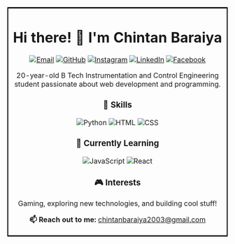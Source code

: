 <!---- 👋 Hi, I’m @BCD03
- 👀 I’m interested in gaming
- 🌱 I’m currently learning java,phyton,c,c++,html,etc..
- 💞️ I’m looking to collaborate on nothing.
- 📫 How to reach me /** chintanbaraiya2003@gmail.com */

<!---
BCD03/BCD03 is a ✨ special ✨ repository because its `README.md` (this file) appears on your GitHub profile.
You can click the Preview link to take a look at your changes.
--->

<table style="border: 2px solid black;">
  <tr>
    <td>
      <h1 align="center">Hi there! 👋 I'm Chintan Baraiya</h1>
      <p align="center">
        <a href="mailto:chintanbaraiya2003@gmail.com"><img src="https://img.shields.io/badge/Email-D14836?style=flat&logo=gmail&logoColor=white" alt="Email"></a>
        <a href="https://github.com/BCD03"><img src="https://img.shields.io/badge/GitHub-100000?style=flat&logo=github&logoColor=white" alt="GitHub"></a>
        <a href="https://www.instagram.com/_.chintan.baraiya._/"><img src="https://img.shields.io/badge/Instagram-E4405F?style=flat&logo=instagram&logoColor=white" alt="Instagram"></a>
        <a href="https://www.linkedin.com/in/chintan-baraiya-82a813228/"><img src="https://img.shields.io/badge/LinkedIn-0077B5?style=flat&logo=linkedin&logoColor=white" alt="LinkedIn"></a>
        <a href="https://www.facebook.com/chintan.baraiya.104/"><img src="https://img.shields.io/badge/Facebook-1877F2?style=flat&logo=facebook&logoColor=white" alt="Facebook"></a>
      </p>
      <p align="center">20-year-old B Tech Instrumentation and Control Engineering student passionate about web development and programming.</p>
      <h3 align="center">🚀 Skills</h3>
      <p align="center">
        <img src="https://img.shields.io/badge/Python-3776AB?style=flat&logo=python&logoColor=white" alt="Python">
        <img src="https://img.shields.io/badge/HTML5-E34F26?style=flat&logo=html5&logoColor=white" alt="HTML">
        <img src="https://img.shields.io/badge/CSS3-1572B6?style=flat&logo=css3&logoColor=white" alt="CSS">
      </p>
      <h3 align="center">🌱 Currently Learning</h3>
      <p align="center">
        <img src="https://img.shields.io/badge/JavaScript-F7DF1E?style=flat&logo=javascript&logoColor=black" alt="JavaScript">
        <img src="https://img.shields.io/badge/React-61DAFB?style=flat&logo=react&logoColor=white" alt="React">
      </p>
      <h3 align="center">🎮 Interests</h3>
      <p align="center">Gaming, exploring new technologies, and building cool stuff!</p>
      <p align="center"><strong>📫 Reach out to me:</strong> <a href="mailto:chintanbaraiya2003@gmail.com">chintanbaraiya2003@gmail.com</a></p>
    </td>
  </tr>
  <style>
  .frame {
    border: 2px solid black;
    padding: 20px;
    border-radius: 10px;
  }
</style>
</table>
